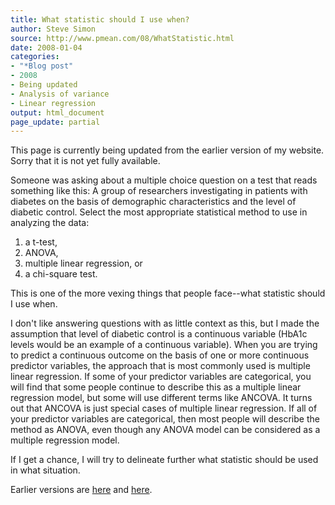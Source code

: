 ```yaml
---
title: What statistic should I use when?
author: Steve Simon
source: http://www.pmean.com/08/WhatStatistic.html
date: 2008-01-04
categories:
- "*Blog post"
- 2008
- Being updated
- Analysis of variance
- Linear regression
output: html_document
page_update: partial
---
```

This page is currently being updated from the earlier version of my website. Sorry that it is not yet fully available.

Someone was asking about a multiple choice question on a test that reads
something like this: A group of researchers investigating in patients
with diabetes on the basis of demographic characteristics and the level
of diabetic control. Select the most appropriate statistical method to
use in analyzing the data:

1.  a t-test,
2.  ANOVA,
3.  multiple linear regression, or
4.  a chi-square test.

This is one of the more vexing things that people face\--what statistic
should I use when.

I don't like answering questions with as little context as this, but I
made the assumption that level of diabetic control is a continuous
variable (HbA1c levels would be an example of a continuous variable).
When you are trying to predict a continuous outcome on the basis of one
or more continuous predictor variables, the approach that is most
commonly used is multiple linear regression. If some of your predictor
variables are categorical, you will find that some people continue to
describe this as a multiple linear regression model, but some will use
different terms like ANCOVA. It turns out that ANCOVA is just special
cases of multiple linear regression. If all of your predictor variables
are categorical, then most people will describe the method as ANOVA,
even though any ANOVA model can be considered as a multiple regression
model.

If I get a chance, I will try to delineate further what statistic should
be used in what situation.

Earlier versions are [here][sim1] and [here][sim2].

[sim1]: http://www.pmean.com/08/WhatStatistic.html
[sim2]: http://new.pmean.com/what-statistic/

